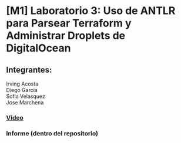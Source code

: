 # [M1] Laboratorio 3: Uso de ANTLR para Parsear Terraform y Administrar Droplets de DigitalOcean

## Integrantes:
Irving Acosta<br>
Diego Garcia<br>
Sofia Velasquez<br>
Jose Marchena<br>
### <a href='https://youtu.be/CeBAbVbiCr8'>Video</a>
### Informe (dentro del repositorio)